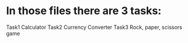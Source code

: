 # In those files there are 3 tasks:
Task1 Calculator
Task2 Currency Converter
Task3 Rock, paper, scissors game
